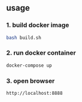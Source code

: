 ## usage

### 1. build docker image

```bash
bash build.sh
```

### 2. run docker container

```bash
docker-compose up
```

### 3. open browser

```
http://localhost:8888
```